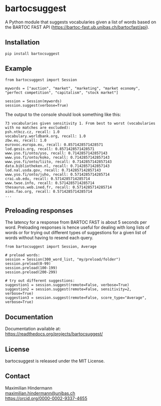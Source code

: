 # bartocsuggest

A Python module that suggests vocabularies given a list of words based on the BARTOC FAST API (https://bartoc-fast.ub.unibas.ch/bartocfast/api).

## Installation

```
pip install bartocsuggest
```

## Example
```
from bartocsuggest import Session

mywords = ["auction", "market", "marketing", "market economy", "perfect competition", "capitalism", "stock market"]

session = Session(mywords)
session.suggest(verbose=True)
```

The output to the console should look something like this:

```
73 vocabularies given sensitivity 1. From best to worst (vocabularies with no matches are excluded):
psh.ntkcz.cz, recall: 1.0
vocabulary.worldbank.org, recall: 1.0
zbw.eu, recall: 1.0
eurovoc.europa.eu, recall: 0.8571428571428571
lod.gesis.org, recall: 0.8571428571428571
www.yso.fi/onto/yso, recall: 0.7142857142857143
www.yso.fi/onto/koko, recall: 0.7142857142857143
www.yso.fi/onto/liito, recall: 0.7142857142857143
data.bibliotheken.nl, recall: 0.7142857142857143
lod.nal.usda.gov, recall: 0.7142857142857143
www.yso.fi/onto/juho, recall: 0.5714285714285714
crai.ub.edu, recall: 0.5714285714285714
www.twse.info, recall: 0.5714285714285714
thesaurus.web.ined.fr, recall: 0.5714285714285714
aims.fao.org, recall: 0.5714285714285714
...
```

## Preloading responses
The latency for a response from BARTOC FAST is about 5 seconds per word. Preloading responses is hence useful for dealing with long lists of words or for trying out different types of suggestions for a given list of words without having to resend each query.

```
from bartocsuggest import Session, Average

# preload words:
session = Session(300_word_list, "my/preload/folder")
session.preload(0-99)
session.preload(100-199)
session.preload(200-299)

# try out different suggestions:
suggestion1 = session.suggest(remote=False, verbose=True)
suggestion2 = session.suggest(remote=False, sensitivity=2, verbose=True)
suggestion3 = session.suggest(remote=False, score_type="Average", verbose=True)
```

## Documentation
Documentation available at: https://readthedocs.org/projects/bartocsuggest/

## License
bartocsuggest is released under the MIT License.

## Contact
Maximilian Hindermann  
maximilian.hindermann@unibas.ch  
https://orcid.org/0000-0002-9337-4655
